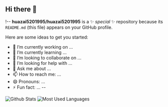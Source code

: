 ## Hi there 👋

!--
**huazai5201995/huazai5201995** is a ✨ _special_ ✨ repository because its `README.md` (this file) appears on your GitHub profile.

Here are some ideas to get you started:

- 🔭 I’m currently working on ...
- 🌱 I’m currently learning ...
- 👯 I’m looking to collaborate on ...
- 🤔 I’m looking for help with ...
- 💬 Ask me about ...
- 📫 How to reach me: ...
- 😄 Pronouns: ...
- ⚡ Fun fact: ...
--

![Github Stats](https://github-readme-stats.vercel.app/api?username=huazai5201995&show_icons=true&theme=dark&count_private=true)
![Most Used Languages](https://github-readme-stats.vercel.app/api/top-langs/?username=huazai5201995&theme=dark&layout=compact)

